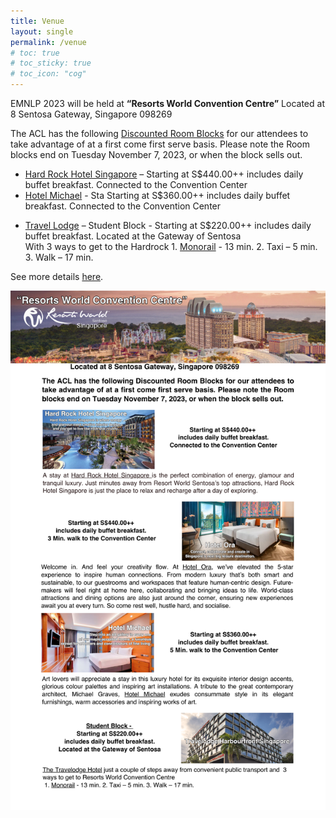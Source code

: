 ```yaml
---
title: Venue
layout: single
permalink: /venue
# toc: true
# toc_sticky: true
# toc_icon: "cog"
---
```


EMNLP 2023 will be held at **“Resorts World Convention Centre”** Located at 8 Sentosa Gateway, Singapore 098269  

The ACL has the following [Discounted Room Blocks](https://www.idem.events/r/emnlp-conference-2023-rws) for our attendees to take advantage of at a first come first serve basis. 
Please note the Room blocks end on Tuesday November 7, 2023, or when the block sells out. 
- [Hard Rock Hotel Singapore](https://www.idem.events/r/emnlp-conference-2023-rws) – Starting at S$440.00++ includes daily buffet breakfast.
Connected to the Convention Center
- [Hotel Michael](https://www.idem.events/r/emnlp-conference-2023-rws) - Sta Starting at S$360.00++ includes daily buffet breakfast.
Connected to the Convention Center
<!-- - [Hotel Ora]() - Starting at S$440.00++ includes daily buffet breakfast.
5 min. walk through the parking garage (Do not post this on yet as we don’t have the link.) -->
- [Travel Lodge](https://res.windsurfercrs.com/ibe/details.aspx?hotelID=16813&lang=en-us&group=ASSO%2386029V3_384&hgID=0&currID=130&dt1=8739&nights=1&rooms=1&adults=1&child1=0&child2=0&child3=0&child4=0) – Student Block - Starting at S$220.00++ includes daily buffet breakfast.
Located at the Gateway of Sentosa <br>With 3 ways to get to the Hardrock 1. [Monorail](https://www.rome2rio.com/map/50-Telok-Blangah-Rd-Singapore-098828/8-Sentosa-Gateway-Singapore-098269#r/Monorail) - 13 min. 2. Taxi – 5 min. 3. Walk – 17 min.

See more details [here](assets/images/venue.pdf). 

![image](assets/images/venue.png)



